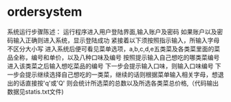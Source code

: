 # ordersystem
系统运行步骤陈述：  运行程序进入用户登陆界面,输入账户及密码 如果账户以及密码输入正确则进入系统，显示登陆成功 紧接着以下须按照指示输入，所输入字母不区分大小写 进入系统后便可看见菜单选项，a,b,c,d,e五类菜及各类菜里面的菜品全称，编号和单价，以及八种口味及编号 按照提示输入自己想吃的哪类菜编号 进入该类菜之后输入想吃菜品的编号 下一步会提示输入口味，则输入口味编号 下一步会提示继续选择自己想吃的一类菜，继续的话则根据菜单输入相关字母，想退出的话直接按'q'或'Q' 则会统计所选菜的总数以及所选各类菜总价格,（代码输出数据见statis.txt文件)
